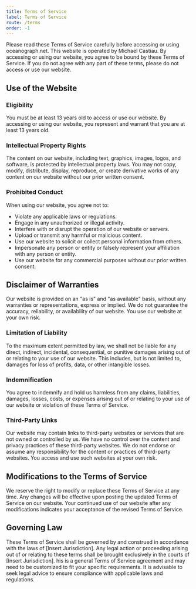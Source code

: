 ```yaml
---
title: Terms of Service
label: Terms of Service
route: /terms
order: -1
---
```


Please read these Terms of Service carefully before accessing or using oceanograph.net. This website is operated by Michael Castiau. By accessing or using our website, you agree to be bound by these Terms of Service. If you do not agree with any part of these terms, please do not access or use our website.

## Use of the Website

### Eligibility

You must be at least 13 years old to access or use our website. By accessing or using our website, you represent and warrant that you are at least 13 years old.

### Intellectual Property Rights

The content on our website, including text, graphics, images, logos, and software, is protected by intellectual property laws. You may not copy, modify, distribute, display, reproduce, or create derivative works of any content on our website without our prior written consent.

### Prohibited Conduct

When using our website, you agree not to:

- Violate any applicable laws or regulations.
- Engage in any unauthorized or illegal activity.
- Interfere with or disrupt the operation of our website or servers.
- Upload or transmit any harmful or malicious content.
- Use our website to solicit or collect personal information from others.
- Impersonate any person or entity or falsely represent your affiliation with any person or entity.
- Use our website for any commercial purposes without our prior written consent.

## Disclaimer of Warranties

Our website is provided on an "as is" and "as available" basis, without any warranties or representations, express or implied. We do not guarantee the accuracy, reliability, or availability of our website. You use our website at your own risk.

### Limitation of Liability

To the maximum extent permitted by law, we shall not be liable for any direct, indirect, incidental, consequential, or punitive damages arising out of or relating to your use of our website. This includes, but is not limited to, damages for loss of profits, data, or other intangible losses.

### Indemnification

You agree to indemnify and hold us harmless from any claims, liabilities, damages, losses, costs, or expenses arising out of or relating to your use of our website or violation of these Terms of Service.

### Third-Party Links

Our website may contain links to third-party websites or services that are not owned or controlled by us. We have no control over the content and privacy practices of these third-party websites. We do not endorse or assume any responsibility for the content or practices of third-party websites. You access and use such websites at your own risk.

## Modifications to the Terms of Service

We reserve the right to modify or replace these Terms of Service at any time. Any changes will be effective upon posting the updated Terms of Service on our website. Your continued use of our website after any modifications indicates your acceptance of the revised Terms of Service.

## Governing Law

These Terms of Service shall be governed by and construed in accordance with the laws of [Insert Jurisdiction]. Any legal action or proceeding arising out of or relating to these terms shall be brought exclusively in the courts of [Insert Jurisdiction].
his is a general Terms of Service agreement and may need to be customized to fit your specific requirements. It is advisable to seek legal advice to ensure compliance with applicable laws and regulations.
